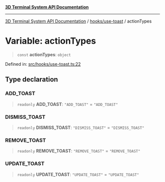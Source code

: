 [**3D Terminal System API Documentation**](../../../README.md)

***

[3D Terminal System API Documentation](../../../README.md) / [hooks/use-toast](../README.md) / actionTypes

# Variable: actionTypes

> `const` **actionTypes**: `object`

Defined in: [src/hooks/use-toast.ts:22](https://github.com/Dicommunitas/ThreeJS_Terminal_3D/blob/a3c5b1c59fdfa3d9f217f579fadf3e59d797e664/src/hooks/use-toast.ts#L22)

## Type declaration

### ADD\_TOAST

> `readonly` **ADD\_TOAST**: `"ADD_TOAST"` = `"ADD_TOAST"`

### DISMISS\_TOAST

> `readonly` **DISMISS\_TOAST**: `"DISMISS_TOAST"` = `"DISMISS_TOAST"`

### REMOVE\_TOAST

> `readonly` **REMOVE\_TOAST**: `"REMOVE_TOAST"` = `"REMOVE_TOAST"`

### UPDATE\_TOAST

> `readonly` **UPDATE\_TOAST**: `"UPDATE_TOAST"` = `"UPDATE_TOAST"`
